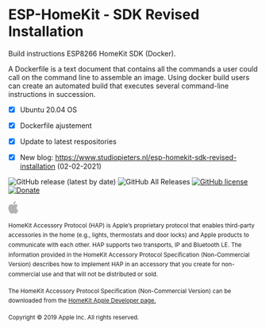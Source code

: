 # ESP-HomeKit - SDK Revised Installation
Build instructions ESP8266 HomeKit SDK (Docker).

A Dockerfile is a text document that contains all the commands a user could call on the command line to assemble an image. Using docker build users can create an automated build that executes several command-line instructions in succession.

- [X] Ubuntu 20.04 OS
- [X] Dockerfile ajustement
- [x] Update to latest respositories
- [X] New blog: https://www.studiopieters.nl/esp-homekit-sdk-revised-installation (02-02-2021)


![GitHub release (latest by date)](https://img.shields.io/github/v/release/achimpieters/ESP-HomeKit-SDK-Revised-Installation)
![GitHub All Releases](https://img.shields.io/github/downloads/achimpieters/ESP-HomeKit-SDK-Revised-Installation/total)
[![GitHub license](https://img.shields.io/badge/License-MIT-yellow.svg)](https://raw.githubusercontent.com/hyperion-project/hyperion.ng/master/LICENSE)
[![Donate](https://img.shields.io/badge/donate-PayPal-blue.svg)](https://paypal.me/AJFPieters)





<img src="https://raw.githubusercontent.com/AchimPieters/ESP8266-HomeKit-Fountain-light/master/Images/apple_logo.png" width="20"/>

<sup> HomeKit Accessory Protocol (HAP) is Apple’s proprietary protocol that enables third-party accessories in the home (e.g., lights, thermostats and door locks) and Apple products to communicate with each other. HAP supports two transports, IP and Bluetooth LE. The information provided in the HomeKit Accessory Protocol Specification (Non-Commercial Version) describes how to implement HAP in an accessory that you create for non-commercial use and that will not be distributed or sold.</sup>

<sup>The HomeKit Accessory Protocol Specification (Non-Commercial Version) can be downloaded from the [HomeKit Apple Developer page.](https://developer.apple.com/homekit/)</sup>

<sup>Copyright © 2019 Apple Inc. All rights reserved.</sup>
